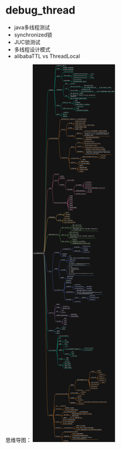 # debug_thread

- java多线程测试
- synchronized锁
- JUC锁测试
- 多线程设计模式
- alibabaTTL vs ThreadLocal 

思维导图：
![juc.jpg](../pic/juc.jpg)
